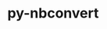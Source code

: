 ---
title: "py-nbconvert"
layout: cache
categories: [package, develop]
meta: {"versions": ["7.4.0"], "compilers": ["gcc@=11.1.0", "gcc@=11.4.0", "gcc@=9.4.0", "oneapi@=2023.2.0", "oneapi@=2024.0.0"], "oss": ["ubuntu20.04", "ubuntu22.04"], "platforms": ["linux"], "targets": ["aarch64", "neoverse_v1", "neoverse_v2", "ppc64le", "x86_64_v3"], "stacks": ["data-vis-sdk", "e4s", "e4s-aarch64", "e4s-neoverse-v2", "e4s-neoverse_v1", "e4s-oneapi", "e4s-power", "root"], "num_specs": 42, "num_specs_by_stack": {"e4s-neoverse_v1": 6, "root": 42, "e4s-power": 6, "data-vis-sdk": 4, "e4s": 8, "e4s-oneapi": 9, "e4s-aarch64": 6, "e4s-neoverse-v2": 3}}
spec_details: [{"hash": "d7sf43rdg6lfgjgn6nggsjf4s4lisica", "compiler": "gcc@=11.4.0", "versions": ["7.4.0"], "os": "ubuntu20.04", "platform": "linux", "target": "neoverse_v1", "variants": ["build_system=python_pip", "+serve"], "stacks": ["e4s-neoverse_v1", "root"], "size": "-", "tarball": "https://binaries.spack.io/develop/build_cache/linux-ubuntu20.04-neoverse_v1/gcc-11.4.0/py-nbconvert-7.4.0/linux-ubuntu20.04-neoverse_v1-gcc-11.4.0-py-nbconvert-7.4.0-d7sf43rdg6lfgjgn6nggsjf4s4lisica.spack"}, {"hash": "i2ebll47gxl5bmkbhxezevm653pcxujc", "compiler": "gcc@=11.4.0", "versions": ["7.4.0"], "os": "ubuntu20.04", "platform": "linux", "target": "neoverse_v1", "variants": ["build_system=python_pip", "+serve"], "stacks": ["e4s-neoverse_v1", "root"], "size": "-", "tarball": "https://binaries.spack.io/develop/build_cache/linux-ubuntu20.04-neoverse_v1/gcc-11.4.0/py-nbconvert-7.4.0/linux-ubuntu20.04-neoverse_v1-gcc-11.4.0-py-nbconvert-7.4.0-i2ebll47gxl5bmkbhxezevm653pcxujc.spack"}, {"hash": "b7smf63mpxgtht2sghyenzcrikhqfoed", "compiler": "gcc@=11.4.0", "versions": ["7.4.0"], "os": "ubuntu20.04", "platform": "linux", "target": "neoverse_v1", "variants": ["build_system=python_pip", "+serve"], "stacks": ["e4s-neoverse_v1", "root"], "size": "-", "tarball": "https://binaries.spack.io/develop/build_cache/linux-ubuntu20.04-neoverse_v1/gcc-11.4.0/py-nbconvert-7.4.0/linux-ubuntu20.04-neoverse_v1-gcc-11.4.0-py-nbconvert-7.4.0-b7smf63mpxgtht2sghyenzcrikhqfoed.spack"}, {"hash": "5ggw4cg6mlxog24pogz3irxv64uvfivr", "compiler": "gcc@=11.4.0", "versions": ["7.4.0"], "os": "ubuntu20.04", "platform": "linux", "target": "neoverse_v1", "variants": ["build_system=python_pip", "+serve"], "stacks": ["e4s-neoverse_v1", "root"], "size": "-", "tarball": "https://binaries.spack.io/develop/build_cache/linux-ubuntu20.04-neoverse_v1/gcc-11.4.0/py-nbconvert-7.4.0/linux-ubuntu20.04-neoverse_v1-gcc-11.4.0-py-nbconvert-7.4.0-5ggw4cg6mlxog24pogz3irxv64uvfivr.spack"}, {"hash": "d5ipitxzr65a6ei7wgzeegjkvkiopex2", "compiler": "gcc@=11.4.0", "versions": ["7.4.0"], "os": "ubuntu20.04", "platform": "linux", "target": "neoverse_v1", "variants": ["build_system=python_pip", "+serve"], "stacks": ["e4s-neoverse_v1", "root"], "size": "-", "tarball": "https://binaries.spack.io/develop/build_cache/linux-ubuntu20.04-neoverse_v1/gcc-11.4.0/py-nbconvert-7.4.0/linux-ubuntu20.04-neoverse_v1-gcc-11.4.0-py-nbconvert-7.4.0-d5ipitxzr65a6ei7wgzeegjkvkiopex2.spack"}, {"hash": "r2qpfuwavu6vv22lvw3uulimv5om45k4", "compiler": "gcc@=11.4.0", "versions": ["7.4.0"], "os": "ubuntu20.04", "platform": "linux", "target": "neoverse_v1", "variants": ["build_system=python_pip", "+serve"], "stacks": ["e4s-neoverse_v1", "root"], "size": "-", "tarball": "https://binaries.spack.io/develop/build_cache/linux-ubuntu20.04-neoverse_v1/gcc-11.4.0/py-nbconvert-7.4.0/linux-ubuntu20.04-neoverse_v1-gcc-11.4.0-py-nbconvert-7.4.0-r2qpfuwavu6vv22lvw3uulimv5om45k4.spack"}, {"hash": "ewdrifmvzyhahgjjvpk7a6fowlvckrly", "compiler": "gcc@=9.4.0", "versions": ["7.4.0"], "os": "ubuntu20.04", "platform": "linux", "target": "ppc64le", "variants": ["build_system=python_pip", "+serve"], "stacks": ["e4s-power", "root"], "size": "-", "tarball": "https://binaries.spack.io/develop/build_cache/linux-ubuntu20.04-ppc64le/gcc-9.4.0/py-nbconvert-7.4.0/linux-ubuntu20.04-ppc64le-gcc-9.4.0-py-nbconvert-7.4.0-ewdrifmvzyhahgjjvpk7a6fowlvckrly.spack"}, {"hash": "jd2hegbauykloygcd3uafemlssvcvqvj", "compiler": "gcc@=9.4.0", "versions": ["7.4.0"], "os": "ubuntu20.04", "platform": "linux", "target": "ppc64le", "variants": ["build_system=python_pip", "+serve"], "stacks": ["e4s-power", "root"], "size": "-", "tarball": "https://binaries.spack.io/develop/build_cache/linux-ubuntu20.04-ppc64le/gcc-9.4.0/py-nbconvert-7.4.0/linux-ubuntu20.04-ppc64le-gcc-9.4.0-py-nbconvert-7.4.0-jd2hegbauykloygcd3uafemlssvcvqvj.spack"}, {"hash": "euurttmvqcefqxmxkadnpqco4cqjt5ot", "compiler": "gcc@=9.4.0", "versions": ["7.4.0"], "os": "ubuntu20.04", "platform": "linux", "target": "ppc64le", "variants": ["build_system=python_pip", "+serve"], "stacks": ["e4s-power", "root"], "size": "-", "tarball": "https://binaries.spack.io/develop/build_cache/linux-ubuntu20.04-ppc64le/gcc-9.4.0/py-nbconvert-7.4.0/linux-ubuntu20.04-ppc64le-gcc-9.4.0-py-nbconvert-7.4.0-euurttmvqcefqxmxkadnpqco4cqjt5ot.spack"}, {"hash": "syfj556kbrvz72sjnqggsbbl24gwu6sy", "compiler": "gcc@=9.4.0", "versions": ["7.4.0"], "os": "ubuntu20.04", "platform": "linux", "target": "ppc64le", "variants": ["build_system=python_pip", "+serve"], "stacks": ["e4s-power", "root"], "size": "-", "tarball": "https://binaries.spack.io/develop/build_cache/linux-ubuntu20.04-ppc64le/gcc-9.4.0/py-nbconvert-7.4.0/linux-ubuntu20.04-ppc64le-gcc-9.4.0-py-nbconvert-7.4.0-syfj556kbrvz72sjnqggsbbl24gwu6sy.spack"}, {"hash": "5sae62lbrpaktlpupvvp34aq5meh7f6z", "compiler": "gcc@=9.4.0", "versions": ["7.4.0"], "os": "ubuntu20.04", "platform": "linux", "target": "ppc64le", "variants": ["build_system=python_pip", "+serve"], "stacks": ["e4s-power", "root"], "size": "-", "tarball": "https://binaries.spack.io/develop/build_cache/linux-ubuntu20.04-ppc64le/gcc-9.4.0/py-nbconvert-7.4.0/linux-ubuntu20.04-ppc64le-gcc-9.4.0-py-nbconvert-7.4.0-5sae62lbrpaktlpupvvp34aq5meh7f6z.spack"}, {"hash": "ub5cb26jmth3tr2wshog2emdpkjwknfq", "compiler": "gcc@=9.4.0", "versions": ["7.4.0"], "os": "ubuntu20.04", "platform": "linux", "target": "ppc64le", "variants": ["build_system=python_pip", "+serve"], "stacks": ["e4s-power", "root"], "size": "-", "tarball": "https://binaries.spack.io/develop/build_cache/linux-ubuntu20.04-ppc64le/gcc-9.4.0/py-nbconvert-7.4.0/linux-ubuntu20.04-ppc64le-gcc-9.4.0-py-nbconvert-7.4.0-ub5cb26jmth3tr2wshog2emdpkjwknfq.spack"}, {"hash": "tqyaytahrh6f3pxn3zygnjx23hu36wn2", "compiler": "gcc@=11.1.0", "versions": ["7.4.0"], "os": "ubuntu20.04", "platform": "linux", "target": "x86_64_v3", "variants": ["build_system=python_pip", "+serve"], "stacks": ["data-vis-sdk", "root"], "size": "-", "tarball": "https://binaries.spack.io/develop/build_cache/linux-ubuntu20.04-x86_64_v3/gcc-11.1.0/py-nbconvert-7.4.0/linux-ubuntu20.04-x86_64_v3-gcc-11.1.0-py-nbconvert-7.4.0-tqyaytahrh6f3pxn3zygnjx23hu36wn2.spack"}, {"hash": "xecqllp5pj6sfnjuyz3tvspw3gcj67zd", "compiler": "gcc@=11.1.0", "versions": ["7.4.0"], "os": "ubuntu20.04", "platform": "linux", "target": "x86_64_v3", "variants": ["build_system=python_pip", "+serve"], "stacks": ["data-vis-sdk", "root"], "size": "-", "tarball": "https://binaries.spack.io/develop/build_cache/linux-ubuntu20.04-x86_64_v3/gcc-11.1.0/py-nbconvert-7.4.0/linux-ubuntu20.04-x86_64_v3-gcc-11.1.0-py-nbconvert-7.4.0-xecqllp5pj6sfnjuyz3tvspw3gcj67zd.spack"}, {"hash": "o7i4w6x5gbph77xuwam4blo63nbcmuqi", "compiler": "gcc@=11.1.0", "versions": ["7.4.0"], "os": "ubuntu20.04", "platform": "linux", "target": "x86_64_v3", "variants": ["build_system=python_pip", "+serve"], "stacks": ["data-vis-sdk", "root"], "size": "-", "tarball": "https://binaries.spack.io/develop/build_cache/linux-ubuntu20.04-x86_64_v3/gcc-11.1.0/py-nbconvert-7.4.0/linux-ubuntu20.04-x86_64_v3-gcc-11.1.0-py-nbconvert-7.4.0-o7i4w6x5gbph77xuwam4blo63nbcmuqi.spack"}, {"hash": "mlb6nig6vdvnifnniwfgowxywitlkiy4", "compiler": "gcc@=11.1.0", "versions": ["7.4.0"], "os": "ubuntu20.04", "platform": "linux", "target": "x86_64_v3", "variants": ["build_system=python_pip", "+serve"], "stacks": ["data-vis-sdk", "root"], "size": "-", "tarball": "https://binaries.spack.io/develop/build_cache/linux-ubuntu20.04-x86_64_v3/gcc-11.1.0/py-nbconvert-7.4.0/linux-ubuntu20.04-x86_64_v3-gcc-11.1.0-py-nbconvert-7.4.0-mlb6nig6vdvnifnniwfgowxywitlkiy4.spack"}, {"hash": "brdxnwmouftqsec65gxsjvgy373ygh37", "compiler": "gcc@=11.4.0", "versions": ["7.4.0"], "os": "ubuntu20.04", "platform": "linux", "target": "x86_64_v3", "variants": ["build_system=python_pip", "+serve"], "stacks": ["e4s", "root"], "size": "-", "tarball": "https://binaries.spack.io/develop/build_cache/linux-ubuntu20.04-x86_64_v3/gcc-11.4.0/py-nbconvert-7.4.0/linux-ubuntu20.04-x86_64_v3-gcc-11.4.0-py-nbconvert-7.4.0-brdxnwmouftqsec65gxsjvgy373ygh37.spack"}, {"hash": "dsfysixnha23h4pgcwjtyzoafushs7s4", "compiler": "gcc@=11.4.0", "versions": ["7.4.0"], "os": "ubuntu20.04", "platform": "linux", "target": "x86_64_v3", "variants": ["build_system=python_pip", "+serve"], "stacks": ["e4s", "root"], "size": "-", "tarball": "https://binaries.spack.io/develop/build_cache/linux-ubuntu20.04-x86_64_v3/gcc-11.4.0/py-nbconvert-7.4.0/linux-ubuntu20.04-x86_64_v3-gcc-11.4.0-py-nbconvert-7.4.0-dsfysixnha23h4pgcwjtyzoafushs7s4.spack"}, {"hash": "r4cr7ecpvhw6crmr3femibwczzzxzlga", "compiler": "gcc@=11.4.0", "versions": ["7.4.0"], "os": "ubuntu20.04", "platform": "linux", "target": "x86_64_v3", "variants": ["build_system=python_pip", "+serve"], "stacks": ["e4s", "root"], "size": "-", "tarball": "https://binaries.spack.io/develop/build_cache/linux-ubuntu20.04-x86_64_v3/gcc-11.4.0/py-nbconvert-7.4.0/linux-ubuntu20.04-x86_64_v3-gcc-11.4.0-py-nbconvert-7.4.0-r4cr7ecpvhw6crmr3femibwczzzxzlga.spack"}, {"hash": "qm5im7s6qhju7zzgfxvmumtok4hzqfo6", "compiler": "gcc@=11.4.0", "versions": ["7.4.0"], "os": "ubuntu20.04", "platform": "linux", "target": "x86_64_v3", "variants": ["build_system=python_pip", "+serve"], "stacks": ["e4s", "root"], "size": "-", "tarball": "https://binaries.spack.io/develop/build_cache/linux-ubuntu20.04-x86_64_v3/gcc-11.4.0/py-nbconvert-7.4.0/linux-ubuntu20.04-x86_64_v3-gcc-11.4.0-py-nbconvert-7.4.0-qm5im7s6qhju7zzgfxvmumtok4hzqfo6.spack"}, {"hash": "b6ot4ikgvapukvkxu2u5r5dust7jekus", "compiler": "gcc@=11.4.0", "versions": ["7.4.0"], "os": "ubuntu20.04", "platform": "linux", "target": "x86_64_v3", "variants": ["build_system=python_pip", "+serve"], "stacks": ["e4s", "root"], "size": "-", "tarball": "https://binaries.spack.io/develop/build_cache/linux-ubuntu20.04-x86_64_v3/gcc-11.4.0/py-nbconvert-7.4.0/linux-ubuntu20.04-x86_64_v3-gcc-11.4.0-py-nbconvert-7.4.0-b6ot4ikgvapukvkxu2u5r5dust7jekus.spack"}, {"hash": "hltpce2zh5quo5j7srryf4lgywvbgn2w", "compiler": "gcc@=11.4.0", "versions": ["7.4.0"], "os": "ubuntu20.04", "platform": "linux", "target": "x86_64_v3", "variants": ["build_system=python_pip", "+serve"], "stacks": ["e4s", "root"], "size": "-", "tarball": "https://binaries.spack.io/develop/build_cache/linux-ubuntu20.04-x86_64_v3/gcc-11.4.0/py-nbconvert-7.4.0/linux-ubuntu20.04-x86_64_v3-gcc-11.4.0-py-nbconvert-7.4.0-hltpce2zh5quo5j7srryf4lgywvbgn2w.spack"}, {"hash": "a3fgjhbnudazofrj6qrhtjlwcc2m35xg", "compiler": "gcc@=11.4.0", "versions": ["7.4.0"], "os": "ubuntu20.04", "platform": "linux", "target": "x86_64_v3", "variants": ["build_system=python_pip", "+serve"], "stacks": ["e4s", "root"], "size": "-", "tarball": "https://binaries.spack.io/develop/build_cache/linux-ubuntu20.04-x86_64_v3/gcc-11.4.0/py-nbconvert-7.4.0/linux-ubuntu20.04-x86_64_v3-gcc-11.4.0-py-nbconvert-7.4.0-a3fgjhbnudazofrj6qrhtjlwcc2m35xg.spack"}, {"hash": "fls3hngxy7anjd7zims6ncnxdo2ocz5k", "compiler": "gcc@=11.4.0", "versions": ["7.4.0"], "os": "ubuntu20.04", "platform": "linux", "target": "x86_64_v3", "variants": ["build_system=python_pip", "+serve"], "stacks": ["e4s", "root"], "size": "-", "tarball": "https://binaries.spack.io/develop/build_cache/linux-ubuntu20.04-x86_64_v3/gcc-11.4.0/py-nbconvert-7.4.0/linux-ubuntu20.04-x86_64_v3-gcc-11.4.0-py-nbconvert-7.4.0-fls3hngxy7anjd7zims6ncnxdo2ocz5k.spack"}, {"hash": "45bvmlmq7jtq42olarsxeotzjzow2ykj", "compiler": "oneapi@=2023.2.0", "versions": ["7.4.0"], "os": "ubuntu20.04", "platform": "linux", "target": "x86_64_v3", "variants": ["build_system=python_pip", "+serve"], "stacks": ["e4s-oneapi", "root"], "size": "-", "tarball": "https://binaries.spack.io/develop/build_cache/linux-ubuntu20.04-x86_64_v3/oneapi-2023.2.0/py-nbconvert-7.4.0/linux-ubuntu20.04-x86_64_v3-oneapi-2023.2.0-py-nbconvert-7.4.0-45bvmlmq7jtq42olarsxeotzjzow2ykj.spack"}, {"hash": "65oetu7cknvthsu6k6qazkrs4kgxvqqg", "compiler": "oneapi@=2023.2.0", "versions": ["7.4.0"], "os": "ubuntu20.04", "platform": "linux", "target": "x86_64_v3", "variants": ["build_system=python_pip", "+serve"], "stacks": ["e4s-oneapi", "root"], "size": "-", "tarball": "https://binaries.spack.io/develop/build_cache/linux-ubuntu20.04-x86_64_v3/oneapi-2023.2.0/py-nbconvert-7.4.0/linux-ubuntu20.04-x86_64_v3-oneapi-2023.2.0-py-nbconvert-7.4.0-65oetu7cknvthsu6k6qazkrs4kgxvqqg.spack"}, {"hash": "4agn7cmxz6smqx7ga4ahssebeaqqat3y", "compiler": "oneapi@=2023.2.0", "versions": ["7.4.0"], "os": "ubuntu20.04", "platform": "linux", "target": "x86_64_v3", "variants": ["build_system=python_pip", "+serve"], "stacks": ["e4s-oneapi", "root"], "size": "-", "tarball": "https://binaries.spack.io/develop/build_cache/linux-ubuntu20.04-x86_64_v3/oneapi-2023.2.0/py-nbconvert-7.4.0/linux-ubuntu20.04-x86_64_v3-oneapi-2023.2.0-py-nbconvert-7.4.0-4agn7cmxz6smqx7ga4ahssebeaqqat3y.spack"}, {"hash": "huca6x4vm56binjgd2chfuwnluvjzwjj", "compiler": "oneapi@=2023.2.0", "versions": ["7.4.0"], "os": "ubuntu20.04", "platform": "linux", "target": "x86_64_v3", "variants": ["build_system=python_pip", "+serve"], "stacks": ["e4s-oneapi", "root"], "size": "-", "tarball": "https://binaries.spack.io/develop/build_cache/linux-ubuntu20.04-x86_64_v3/oneapi-2023.2.0/py-nbconvert-7.4.0/linux-ubuntu20.04-x86_64_v3-oneapi-2023.2.0-py-nbconvert-7.4.0-huca6x4vm56binjgd2chfuwnluvjzwjj.spack"}, {"hash": "7efulttpiijge2umgsxdqleqfshhttcw", "compiler": "oneapi@=2023.2.0", "versions": ["7.4.0"], "os": "ubuntu20.04", "platform": "linux", "target": "x86_64_v3", "variants": ["build_system=python_pip", "+serve"], "stacks": ["e4s-oneapi", "root"], "size": "-", "tarball": "https://binaries.spack.io/develop/build_cache/linux-ubuntu20.04-x86_64_v3/oneapi-2023.2.0/py-nbconvert-7.4.0/linux-ubuntu20.04-x86_64_v3-oneapi-2023.2.0-py-nbconvert-7.4.0-7efulttpiijge2umgsxdqleqfshhttcw.spack"}, {"hash": "rbbtqx6qkclpcg5hzoiw2klavvwkss27", "compiler": "oneapi@=2023.2.0", "versions": ["7.4.0"], "os": "ubuntu20.04", "platform": "linux", "target": "x86_64_v3", "variants": ["build_system=python_pip", "+serve"], "stacks": ["e4s-oneapi", "root"], "size": "-", "tarball": "https://binaries.spack.io/develop/build_cache/linux-ubuntu20.04-x86_64_v3/oneapi-2023.2.0/py-nbconvert-7.4.0/linux-ubuntu20.04-x86_64_v3-oneapi-2023.2.0-py-nbconvert-7.4.0-rbbtqx6qkclpcg5hzoiw2klavvwkss27.spack"}, {"hash": "ulsaszri3twfjyphuablu3lgpgwbi7uf", "compiler": "gcc@=11.4.0", "versions": ["7.4.0"], "os": "ubuntu22.04", "platform": "linux", "target": "aarch64", "variants": ["build_system=python_pip", "+serve"], "stacks": ["e4s-aarch64", "root"], "size": "-", "tarball": "https://binaries.spack.io/develop/build_cache/linux-ubuntu22.04-aarch64/gcc-11.4.0/py-nbconvert-7.4.0/linux-ubuntu22.04-aarch64-gcc-11.4.0-py-nbconvert-7.4.0-ulsaszri3twfjyphuablu3lgpgwbi7uf.spack"}, {"hash": "octgd4gfs4wt6lbdtloa5fk5isp6bzo5", "compiler": "gcc@=11.4.0", "versions": ["7.4.0"], "os": "ubuntu22.04", "platform": "linux", "target": "aarch64", "variants": ["build_system=python_pip", "+serve"], "stacks": ["e4s-aarch64", "root"], "size": "-", "tarball": "https://binaries.spack.io/develop/build_cache/linux-ubuntu22.04-aarch64/gcc-11.4.0/py-nbconvert-7.4.0/linux-ubuntu22.04-aarch64-gcc-11.4.0-py-nbconvert-7.4.0-octgd4gfs4wt6lbdtloa5fk5isp6bzo5.spack"}, {"hash": "3buw5acoorw4fwtkczje42imlzdzx56e", "compiler": "gcc@=11.4.0", "versions": ["7.4.0"], "os": "ubuntu22.04", "platform": "linux", "target": "aarch64", "variants": ["build_system=python_pip", "+serve"], "stacks": ["e4s-aarch64", "root"], "size": "-", "tarball": "https://binaries.spack.io/develop/build_cache/linux-ubuntu22.04-aarch64/gcc-11.4.0/py-nbconvert-7.4.0/linux-ubuntu22.04-aarch64-gcc-11.4.0-py-nbconvert-7.4.0-3buw5acoorw4fwtkczje42imlzdzx56e.spack"}, {"hash": "4atdttgoyb5ysx4p4fc5jvpvsbqwkhtd", "compiler": "gcc@=11.4.0", "versions": ["7.4.0"], "os": "ubuntu22.04", "platform": "linux", "target": "aarch64", "variants": ["build_system=python_pip", "+serve"], "stacks": ["e4s-aarch64", "root"], "size": "-", "tarball": "https://binaries.spack.io/develop/build_cache/linux-ubuntu22.04-aarch64/gcc-11.4.0/py-nbconvert-7.4.0/linux-ubuntu22.04-aarch64-gcc-11.4.0-py-nbconvert-7.4.0-4atdttgoyb5ysx4p4fc5jvpvsbqwkhtd.spack"}, {"hash": "jozesb3hjb2zpkmn4hh32es5xx7jdwlb", "compiler": "gcc@=11.4.0", "versions": ["7.4.0"], "os": "ubuntu22.04", "platform": "linux", "target": "aarch64", "variants": ["build_system=python_pip", "+serve"], "stacks": ["e4s-aarch64", "root"], "size": "-", "tarball": "https://binaries.spack.io/develop/build_cache/linux-ubuntu22.04-aarch64/gcc-11.4.0/py-nbconvert-7.4.0/linux-ubuntu22.04-aarch64-gcc-11.4.0-py-nbconvert-7.4.0-jozesb3hjb2zpkmn4hh32es5xx7jdwlb.spack"}, {"hash": "b76tags3qexdt2b2tycbrgn22kulode6", "compiler": "gcc@=11.4.0", "versions": ["7.4.0"], "os": "ubuntu22.04", "platform": "linux", "target": "aarch64", "variants": ["build_system=python_pip", "+serve"], "stacks": ["e4s-aarch64", "root"], "size": "-", "tarball": "https://binaries.spack.io/develop/build_cache/linux-ubuntu22.04-aarch64/gcc-11.4.0/py-nbconvert-7.4.0/linux-ubuntu22.04-aarch64-gcc-11.4.0-py-nbconvert-7.4.0-b76tags3qexdt2b2tycbrgn22kulode6.spack"}, {"hash": "dllnqgnmx5sczmxvikfj2crqpoe7blwe", "compiler": "gcc@=11.4.0", "versions": ["7.4.0"], "os": "ubuntu22.04", "platform": "linux", "target": "neoverse_v2", "variants": ["build_system=python_pip", "+serve"], "stacks": ["e4s-neoverse-v2", "root"], "size": "-", "tarball": "https://binaries.spack.io/develop/build_cache/linux-ubuntu22.04-neoverse_v2/gcc-11.4.0/py-nbconvert-7.4.0/linux-ubuntu22.04-neoverse_v2-gcc-11.4.0-py-nbconvert-7.4.0-dllnqgnmx5sczmxvikfj2crqpoe7blwe.spack"}, {"hash": "6ye3fy4u3vbde4ms3tyjnptqshuu4ed7", "compiler": "gcc@=11.4.0", "versions": ["7.4.0"], "os": "ubuntu22.04", "platform": "linux", "target": "neoverse_v2", "variants": ["build_system=python_pip", "+serve"], "stacks": ["e4s-neoverse-v2", "root"], "size": "-", "tarball": "https://binaries.spack.io/develop/build_cache/linux-ubuntu22.04-neoverse_v2/gcc-11.4.0/py-nbconvert-7.4.0/linux-ubuntu22.04-neoverse_v2-gcc-11.4.0-py-nbconvert-7.4.0-6ye3fy4u3vbde4ms3tyjnptqshuu4ed7.spack"}, {"hash": "cel2hhswhw35bnt6ail736fk7iuw2hfd", "compiler": "gcc@=11.4.0", "versions": ["7.4.0"], "os": "ubuntu22.04", "platform": "linux", "target": "neoverse_v2", "variants": ["build_system=python_pip", "+serve"], "stacks": ["e4s-neoverse-v2", "root"], "size": "-", "tarball": "https://binaries.spack.io/develop/build_cache/linux-ubuntu22.04-neoverse_v2/gcc-11.4.0/py-nbconvert-7.4.0/linux-ubuntu22.04-neoverse_v2-gcc-11.4.0-py-nbconvert-7.4.0-cel2hhswhw35bnt6ail736fk7iuw2hfd.spack"}, {"hash": "z3ljfcxoh5d2zdobn3qhmfhjaxrow5ok", "compiler": "oneapi@=2024.0.0", "versions": ["7.4.0"], "os": "ubuntu22.04", "platform": "linux", "target": "x86_64_v3", "variants": ["build_system=python_pip", "+serve"], "stacks": ["e4s-oneapi", "root"], "size": "-", "tarball": "https://binaries.spack.io/develop/build_cache/linux-ubuntu22.04-x86_64_v3/oneapi-2024.0.0/py-nbconvert-7.4.0/linux-ubuntu22.04-x86_64_v3-oneapi-2024.0.0-py-nbconvert-7.4.0-z3ljfcxoh5d2zdobn3qhmfhjaxrow5ok.spack"}, {"hash": "2wor4lx23vy7pgs5z7dsq5i3pdxxesci", "compiler": "oneapi@=2024.0.0", "versions": ["7.4.0"], "os": "ubuntu22.04", "platform": "linux", "target": "x86_64_v3", "variants": ["build_system=python_pip", "+serve"], "stacks": ["e4s-oneapi", "root"], "size": "-", "tarball": "https://binaries.spack.io/develop/build_cache/linux-ubuntu22.04-x86_64_v3/oneapi-2024.0.0/py-nbconvert-7.4.0/linux-ubuntu22.04-x86_64_v3-oneapi-2024.0.0-py-nbconvert-7.4.0-2wor4lx23vy7pgs5z7dsq5i3pdxxesci.spack"}, {"hash": "h2fnvttfcbp6cofb524cecuuszipwfrb", "compiler": "oneapi@=2024.0.0", "versions": ["7.4.0"], "os": "ubuntu22.04", "platform": "linux", "target": "x86_64_v3", "variants": ["build_system=python_pip", "+serve"], "stacks": ["e4s-oneapi", "root"], "size": "-", "tarball": "https://binaries.spack.io/develop/build_cache/linux-ubuntu22.04-x86_64_v3/oneapi-2024.0.0/py-nbconvert-7.4.0/linux-ubuntu22.04-x86_64_v3-oneapi-2024.0.0-py-nbconvert-7.4.0-h2fnvttfcbp6cofb524cecuuszipwfrb.spack"}]
---